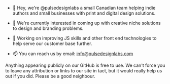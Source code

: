 - 👋 Hey, we're @pulsedesignlabs a small Canadian team helping indie authors and small businesses with print and digital design solutions.
- 👀 We're currently interested in coming up with creative niche solutions to design and branding problems.
- 🌱 Working on improving JS skills and other front end technologies to help serve our customer base further.

- 📫 You can reach us by email: info@pulsedesignlabs.com


Anything appearing publicly on our GitHub is free to use.
We can't force you to leave any attribution or links to our site in tact, but it would really help us out if you did. Please be a good neighbour.
<!---
pulsedesignlabs/pulsedesignlabs is a ✨ special ✨ repository because its `README.md` (this file) appears on your GitHub profile.
You can click the Preview link to take a look at your changes.
--->
